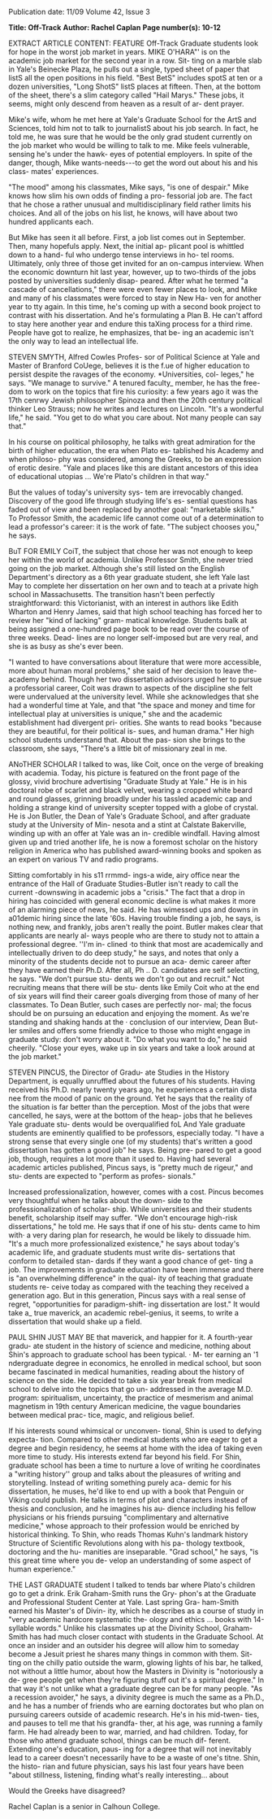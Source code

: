 Publication date: 11/09
Volume 42, Issue 3

**Title: Off-Track**
**Author: Rachel Caplan**
**Page number(s): 10-12**

EXTRACT ARTICLE CONTENT:
FEATURE 
Off-Track 
Graduate students look for hope in the worst job market in years. 
MIKE O'HARA"' is on the academic job 
market for the second year in a row. Sit-
ting on a marble slab in Yale's Beinecke 
Plaza, he pulls out a single, typed sheet 
of paper that listS all the open positions 
in his field. "Best BetS" includes spotS at 
ten or a dozen universities, "Long ShotS" 
listS places at fifteen. Then, at the bottom 
of the sheet, there's a slim category called 
"Hail Marys." These jobs, it seems, might 
only descend from heaven as a result of ar-
dent prayer. 

Mike's wife, whom he met here at Yale's 
Graduate School for the ArtS and Sciences, 
told him not to talk to journalistS about 
his job search. In fact, he told me, he 
was sure that he would be the only grad 
student currently on the job market who 
would be willing to talk to me. Mike feels 
vulnerable, sensing he's under the hawk-
eyes of potential employers. In spite of the 
danger, though, Mike wants-needs---to 
get the word out about his and his class-
mates' experiences. 

"The mood" among his classmates, 
Mike says, "is one of despair." Mike knows 
how slim his own odds of finding a pro-
fessorial job are. The fact that he chose a 
rather unusual and multidisciplinary field 
rather limits his choices. And all of the 
jobs on his list, he knows, will have about 
two hundred applicants each. 

But Mike has seen it all before. First, 
a job list comes out in September. Then, 
many hopefuls apply. Next, the initial ap-
plicant pool is whittled down to a hand-
ful who undergo tense interviews in ho-
tel rooms. Ultimately, only three of those 
get invited for an on-campus interview. 
When the economic downturn hit last 
year, however, up to two-thirds of the jobs 
posted by universities suddenly disap-
peared. After what he termed "a cascade 
of cancellations," there were even fewer 
places to look, and Mike and many of his 
classmates were forced to stay in New Ha-
ven for another year to tty again. In this 
time, he's coming up with a second book 
project to contrast with his dissertation. 
And he's formulating a Plan B. He can't 
afford to stay here another year and endure 
this taXing process for a third rime. People 
have got to realize, he emphasizes, that be-
ing an academic isn't the only way to lead 
an intellectual life. 

STEVEN SMYTH, Alfred Cowles Profes-
sor of Political Science at Yale and Master 
of Branford CoUege, believes it is the f.ue 
of higher education to persist despite the 
ravages of the economy. *Universities, col-
leges," he says. "We manage to survive." A 
tenured faculty_ member, he has the free-
dom to work on the topics that fire his 
curiosity: a few years ago it was the 17th 
cenrwy Jewish philosopher Spinoza and 
then the 20th century political thinker 
Leo Strauss; now he writes and lectures on 
Lincoln. "It's a wonderful life," he said. 
"You get to do what you care about. Not 
many people can say that." 

In his course on political philosophy, 
he talks with great admiration for the birth 
of higher education, the era when Plato es-
tablished his Academy and when philoso-
phy was considered, among the Greeks, to 
be an expression of erotic desire. "Yale and 
places like this are distant ancestors of this 
idea of educational utopias ... We're Plato's 
children in that way." 

But the values of today's university sys-
tem are irrevocably changed. 
Discovery 
of the good life through studying life's es-
sential questions has faded out of view and 
been replaced by another goal: "marketable 
skills." To Professor Smith, the academic 
life cannot come out of a determination to 
lead a professor's career: it is the work of 
fate. "The subject chooses you," he says. 

BuT FOR EMILY CoiT, the subject that 
chose her was not enough to keep her 
within the world of academia. 
Unlike 
Professor Smith, she never tried going on 
the job market. Although she's still listed 
on the English Department's directory as 
a 6th year graduate student, she left Yale 
last May to complete her dissertation on 
her own and to teach at a private high 
school in Massachusetts. The transition 
hasn't been perfectly straightforward: this 
Victorianist, with an interest in authors 
like Edith Wharton and Henry James, 
said that high school teaching has forced 
her to review her "kind of lacking" gram-
matical knowledge. Students balk at being 
assigned a one-hundred page book to be 
read over the course of three weeks. Dead-
lines are no longer self-imposed but are 
very real, and she is as busy as she's ever 
been. 

"I wanted to have conversations about 
literature that were more accessible, more 
about human moral problems," she said of 
her decision to leave the-academy behind. 
Though her two dissertation advisors 
urged her to pursue a professorial career, 
Coit was drawn to aspects of the discipline 
she felt were undervalued at the university 
level. While she acknowledges that she had 
a wonderful time at Yale, and that "the 
space and money and time for intellectual 
play at universities is unique," she and the 
academic establishment had divergent pri-
orities. She wants to read books "because 
they are beautiful, for their political is-
sues, and human drama." Her high school 
students understand that. About the pas-
sion she brings to the classroom, she says, 
"There's a little bit of missionary zeal in 
me. 

ANoTHER SCHOLAR I talked to was, like 
Coit, once on the verge of breaking with 
academia. Today, his picture is featured on 
the front page of the glossy, vivid brochure 
advertising "Graduate Study at Yale." He 
is in his doctoral robe of scarlet and black 
velvet, wearing a cropped white beard and 
round glasses, grinning broadly under his 
tassled academic cap and holding a strange 
kind of university scepter topped with 
a globe of crystal. He is Jon Butler, the 
Dean of Yale's Graduate School, and after 
graduate study at the University of Min-
nesota and a stint at Calstate Bakerville, 
winding up with an offer at Yale was an in-
credible windfall. Having almost given up 
and tried another life, he is now a foremost 
scholar on the history religion in America 
who has published award-winning books 
and spoken as an expert on various TV 
and radio programs. 

Sitting comfortably in his s11 rrmmd-
ings-a wide, airy office near the entrance 
of the Hall of Graduate Studies-Butler 
isn't ready to call the current -downswing 
in academic jobs a "crisis." The fact that a 
drop in hiring has coincided with general 
economic decline is what makes it more 
of an alarming piece of news, he said. He 
has wimessed ups and downs in a01demic 
hiring since the late '60s. Having trouble 
finding a job, he says, is nothing new, and 
frankly, jobs aren't really the point. Butler 
makes clear that applicants are nearly al-
ways people who are there to study 
not 
to attain a professional degree. ''I'm in-
clined ·to think that most are academically 
and intellectually driven to do deep study," 
he says, and notes that only a minority of 
the students decide not to pursue an aca-
demic career after they have earned their 
Ph.D. After all, Ph .. D. candidates are self 
selecting, he says. "We don't pursue stu-
dents 
we don't go out and recruit." Not 
recruiting means that there will be stu-
dents like Emily Coit who at the end of six 
years will find their career goals diverging 
from those of many of her classmates. To 
Dean Butler, such cases are perfectly nor-
mal; the focus should be on pursuing an 
education and enjoying the moment. As 
we're standing and shaking hands at the · 
conclusion of our interview, Dean But-
ler smiles and offers some friendly advice 
to those who might engage in graduate 
study: don't worry about it. "Do what you 
want to do," he said cheerily. "Close your 
eyes, wake up in six years and take a look 
around at the job market." 

STEVEN PINCUS, the Director of Gradu-
ate Studies in the History Department, is 
equally unruffled about the futures of his 
students. Having received his Ph.D. nearly 
twenty years ago, he experiences a certain 
dista nee from the mood of panic on the 
ground. Yet he says that the reality of the 
situation is far better than the perception. 
Most of the jobs that were cancelled, he 
says, were at the bottom of the heap-
jobs that he believes Yale graduate stu-
dents would be overqualified foL And Yale 
graduate students are eminently qualified 
to be professors, especially today. "I have 
a strong sense that every single one (of my 
students) that's written a good dissertation 
has gotten a good job" he says. Being pre-
pared to get a good job, though, requires 
a lot more than it used to. Having had 
several academic articles published, Pincus 
says, is "pretty much de rigeur," and stu-
dents are expected to "perform as profes-
sionals." 

Increased professionalization, however, 
comes with a cost. Pincus becomes very 
thoughtful when he talks about the down-
side to the professionalization of scholar-
ship. While universities and their students 
benefit, scholarship itself may suffer. "We 
don't encourage high-risk dissertations," 
he told me. He says that if one of his stu-
dents came to him with· a very daring plan 
for research, he would be likely to dissuade 
him. "It's a much more professionalized 
existence," he says about today's academic 
life, and graduate students must write dis-
sertations that conform to detailed stan-
dards if they want a good chance of get-
ting a job. The improvements in graduate 
education have been immense and there is 
"an overwhelming difference" in the qual-
ity of teaching that graduate students re-
ceive today as compared with the teaching 
they received a generation ago. But in this 
generation, Pincus says with a real sense of 
regret, "opportunities for paradigm-shift-
ing dissertation are lost." It would take a_ 
true maverick, an academic rebel-genius, 
it seems, to write a dissertation that would 
shake up a field. 

PAUL SHIN JUST MAY BE that maverick, 
and happier for it. A fourth-year gradu-
ate student in the history of science and 
medicine, nothing about Shin's approach 
to graduate school has been typical. · M-
ter earning an '1 ndergraduate degree in 
economics, he enrolled in medical school, 
but soon became fascinated in medical 
humanities, reading about the history of 
science on the side. He decided to take 
a six year break 
from medical 
school to delve into the topics that go un-
addressed in the average M.D. program: 
spiritualism, uncertainty, the practice of 
mesmerism and animal magnetism in 
19th century American medicine, the 
vague boundaries between medical prac-
tice, magic, and religious belief. 

If his 
interests sound whimsical or unconven-
tional, Shin is used to defying expecta-
tion. Compared to other medical students 
who are eager to get a degree and begin 
residency, he seems at home with the idea 
of taking even more time to study. His 
interests extend far beyond his field. For 
Shin, graduate school has been a time to 
nurture a love of writing 
he coordinates 
a "writing history'' group and talks about 
the pleasures of writing and storytelling. 
Instead of writing something purely aca-
demic for his dissertation, he muses, he'd 
like to end up with a book that Penguin or 
Viking could publish. He talks in terms 
of plot and characters instead of thesis 
and conclusion, and he imagines his au-
dience including his fellow physicians or 
his friends pursuing "complimentary and 
alternative medicine," whose approach 
to their profession would be enriched by 
historical thinking. To Shin, who reads 
Thomas Kuhn's landmark history Structure 
of Scientific Revolutions along with his pa-
thology textbook, doctoring and the hu-
manities are inseparable. "Grad school," 
he says, "is this great time where you de-
velop an understanding of some aspect of 
human experience." 

THE LAST GRADUATE student I talked to 
tends bar where Plato's children go to get a 
drink. Erik Graham-Smith runs the Gry-
phon's at the Graduate and Professional 
Student Center at Yale. Last spring Gra-
ham-Smith earned his Master's of Divin-
ity, which he describes as a course of study 
in "very academic hardcore systematic the-
ology and ethics ... books with 14-syllable 
words." Unlike his classmates up at the 
Divinity School, Graham-Smith has had 
much closer contact with students in the 
Graduate School. At once an insider and 
an outsider 
his degree will allow him to 
someday become a Jesuit priest 
he shares 
many things in common with them. Sit-
ting on the chilly patio outside the warm, 
glowing lights of his bar, he talked, not 
without a little humor, about how the 
Masters in Divinity is "notoriously a de-
gree people get when they're figuring stuff 
out 
it's a spiritual degree." In that way 
it's not unlike what a graduate degree 
can be for many people. "As a recession 
avoider," he says, a divinity degree is much 
the same as a Ph.D., and he has a number 
of friends who are earning doctorates but 
who plan on pursuing careers outside of 
academic research. He's in his mid-twen-
ties, and pauses to tell me that his grandfa-
ther, at his age, was running a family farm. 
He had already been to war, married, and 
had children. Today, for those who attend 
graduate school, things can be much dif-
ferent. Extending one's education, paus-
ing for a degree that will not inevitably 
lead to a career doesn't necessarily have to 
be a waste of one's titne. Shin, the histo-
rian and future physician, says his last four 
years have been "about stillness, listening, 
finding what's really interesting... about 

Would the Greeks have disagreed? 

Rachel Caplan is a senior in Calhoun 
College.